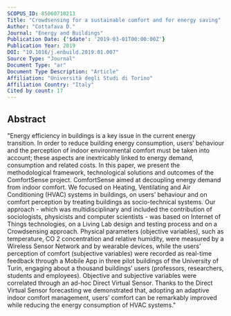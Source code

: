 ```yaml
---
SCOPUS_ID: 85060710213
Title: "Crowdsensing for a sustainable comfort and for energy saving"
Author: "Cottafava D."
Journal: "Energy and Buildings"
Publication Date: {'$date': '2019-03-01T00:00:00Z'}
Publication Year: 2019
DOI: "10.1016/j.enbuild.2019.01.007"
Source Type: "Journal"
Document Type: "ar"
Document Type Description: "Article"
Affiliation: "Università degli Studi di Torino"
Affiliation Country: "Italy"
Cited by count: 17
---
```


## Abstract
"Energy efficiency in buildings is a key issue in the current energy transition. In order to reduce building energy consumption, users’ behaviour and the perception of indoor environmental comfort must be taken into account; these aspects are inextricably linked to energy demand, consumption and related costs. In this paper, we present the methodological framework, technological solutions and outcomes of the ComfortSense project. ComfortSense aimed at decoupling energy demand from indoor comfort. We focused on Heating, Ventilating and Air Conditioning (HVAC) systems in buildings, on users’ behaviour and on comfort perception by treating buildings as socio-technical systems. Our approach - which was multidisciplinary and included the contribution of sociologists, physicists and computer scientists - was based on Internet of Things technologies, on a Living Lab design and testing process and on a Crowdsensing approach. Physical parameters (objective variables), such as temperature, CO 2 concentration and relative humidity, were measured by a Wireless Sensor Network and by wearable devices, while the users’ perception of comfort (subjective variables) were recorded as real-time feedback through a Mobile App in three pilot buildings of the University of Turin, engaging about a thousand buildings’ users (professors, researchers, students and employees). Objective and subjective variables were correlated through an ad-hoc Direct Virtual Sensor. Thanks to the Direct Virtual Sensor forecasting we demonstrated that, adopting an adaptive indoor comfort management, users’ comfort can be remarkably improved while reducing the energy consumption of HVAC systems."

